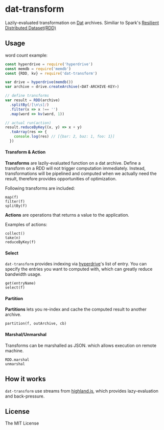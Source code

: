 # dat-transform

Lazily-evaluated transformation on [Dat](http://dat-data.com/) archives.
Similiar to Spark's [Resilient Distributed Dataset(RDD)](https://amplab.cs.berkeley.edu/wp-content/uploads/2012/01/nsdi_spark.pdf)

## Usage

word count example:

```js
const hyperdrive = require('hyperdrive')
const memdb = require('memdb')
const {RDD, kv} = require('dat-transform')

var drive = hyperdrive(memdb())
var archive = drive.createArchive(<DAT-ARCHIVE-KEY>)

// define transforms
var result = RDD(archive)
  .splitBy(/[\n\s]/)
  .filter(x => x !== '')
  .map(word => kv(word, 1))

// actual run(action)
result.reduceByKey((x, y) => x + y)
  .toArray(res => {
    console.log(res) // [{bar: 2, baz: 1, foo: 1}]
  })
```

#### Transform & Action

**Transforms** are lazily-evaluated function on a dat archive.
Define a transform on a RDD will not trigger computation immediately.
Instead, transformations will be pipelined and computed when we actually need the result, therefore provides opportunities of optimization.

Following transforms are included:

```
map(f)
filter(f)
splitBy(f)
```

**Actions** are operations that returns a value to the application.

Examples of actions:

```
collect()
take(n)
reduceByKey(f)
```

#### Select

`dat-transform` provides indexing via [hyperdrive](https://github.com/mafintosh/hyperdrive)'s list of entry.
You can specify the entries you want to computed with, which can greatly reduce bandwidth usage.

```
get(entryName)
select(f)
```

#### Partition

**Partitions** lets you re-index and cache the computed result to another archive.

```
partition(f, outArchive, cb)
```

#### Marshal/Unmarshal

Transforms can be marshalled as JSON. which allows execution on remote machine.

```
RDD.marshal
unmarshal
```

## How it works

`dat-transform` use streams from [highland.js](http://highlandjs.org/), which provides lazy-evaluation and back-pressure.

## License

The MIT License
